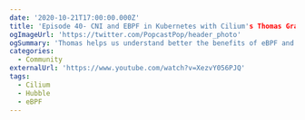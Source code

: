 ```yaml
---
date: '2020-10-21T17:00:00.000Z'
title: 'Episode 40- CNI and EBPF in Kubernetes with Cilium's Thomas Graf'
ogImageUrl: 'https://twitter.com/PopcastPop/header_photo'
ogSummary: 'Thomas helps us understand better the benefits of eBPF and the open source projects Cilium along with Hubble'
categories:
  - Community
externalUrl: 'https://www.youtube.com/watch?v=XezvY056PJQ'
tags:
  - Cilium
  - Hubble
  - eBPF
---
```

